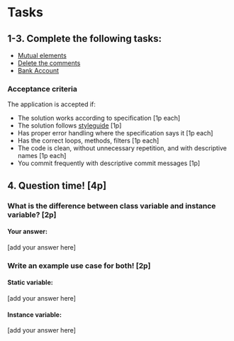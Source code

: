 
# Tasks
## 1-3. Complete the following tasks:
- [Mutual elements](mutual-elements/mutual_elements.py)
- [Delete the comments](delete-the-comments/delete_the_comments.py)
- [Bank Account](bank-accounts/bank_account.py)

### Acceptance criteria
The application is accepted if:
- The solution works according to specification [1p each]
- The solution follows [styleguide](https://google.github.io/styleguide/pyguide.html) [1p]
- Has proper error handling where the specification says it [1p each]
- Has the correct loops, methods, filters [1p each]
- The code is clean, without unnecessary repetition, and with descriptive names [1p each]
- You commit frequently with descriptive commit messages [1p]


## 4. Question time! [4p]

### What is the difference between class variable and instance variable? [2p]

#### Your answer:
[add your answer here]

### Write an example use case for both! [2p]

#### Static variable:
[add your answer here]

#### Instance variable:
[add your answer here]
